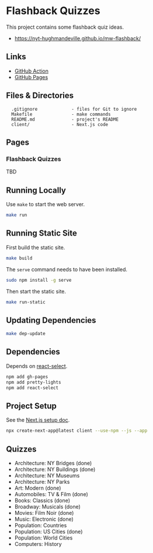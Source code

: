 # Flashback Quizzes

This project contains some flashback quiz ideas.

- <https://nyt-hughmandeville.github.io/mw-flashback/>

## Links

- [GitHub Action](https://github.com/nyt-hughmandeville/mw-flashback/actions)
- [GitHub Pages](https://nyt-hughmandeville.github.io/mw-flashback/)

## Files & Directories

```text
  .gitignore             - files for Git to ignore
  Makefile               - make commands
  README.md              - project's README
  client/                - Next.js code
```

## Pages

### Flashback Quizzes

TBD

## Running Locally

Use `make` to start the web server.

```sh
make run
```

## Running Static Site

First build the static site.

```sh
make build
```

The `serve` command needs to have been installed.

```sh
sudo npm install -g serve
```

Then start the static site.

```sh
make run-static
```

## Updating Dependencies

```sh
make dep-update
```

## Dependencies

Depends on [react-select](https://www.npmjs.com/package/react-select).

```sh
npm add gh-pages
npm add pretty-lights
npm add react-select
```

## Project Setup

See the [Next.js setup doc](https://nextjs.org/learn/basics/deploying-nextjs-app/setup).

```sh
npx create-next-app@latest client --use-npm --js --app
```

## Quizzes

- Architecture: NY Bridges (done)
- Architecture: NY Buildings (done)
- Architecture: NY Museums
- Architecture: NY Parks
- Art: Modern (done)
- Automobiles: TV & Film (done)
- Books: Classics (done)
- Broadway: Musicals (done)
- Movies: Film Noir (done)
- Music: Electronic (done)
- Population: Countries
- Population: US Cities (done)
- Population: World Cities
- Computers: History
